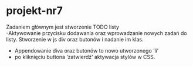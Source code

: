 # projekt-nr7

Zadaniem głównym jest stworzenie TODO listy  
-Aktywowanie przycisku dodawania oraz wprowadzanie nowych zadań do listy.
Stworzenie w js div oraz butonów i nadanie im klas.
- Appendowanie diva oraz butonów to nowo utworzonego ‘li’
- po kliknięciu buttona ‘zatwierdź’ aktywacja stylów w CSS.
